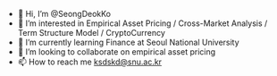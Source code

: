 - 👋 Hi, I’m @SeongDeokKo
- 👀 I’m interested in Empirical Asset Pricing / Cross-Market Analysis / Term Structure Model / CryptoCurrency 
- 🌱 I’m currently learning Finance at Seoul National University 
- 💞️ I’m looking to collaborate on empirical asset pricing 
- 📫 How to reach me ksdskd@snu.ac.kr

<!---
SeongDeokKo/SeongDeokKo is a ✨ special ✨ repository because its `README.md` (this file) appears on your GitHub profile.
You can click the Preview link to take a look at your changes.
--->
